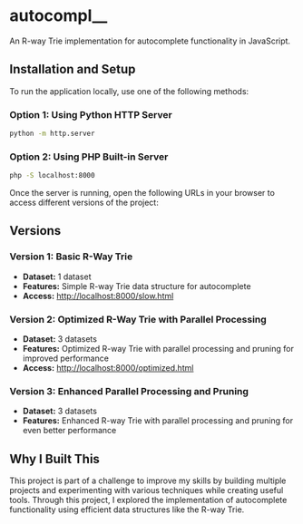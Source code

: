 # autocompl__

An R-way Trie implementation for autocomplete functionality in JavaScript.

## Installation and Setup

To run the application locally, use one of the following methods:

### Option 1: Using Python HTTP Server
```bash
python -m http.server
```

### Option 2: Using PHP Built-in Server
```bash
php -S localhost:8000
```

Once the server is running, open the following URLs in your browser to access different versions of the project:

## Versions

### Version 1: Basic R-Way Trie
- **Dataset:** 1 dataset
- **Features:** Simple R-way Trie data structure for autocomplete
- **Access:** [http://localhost:8000/slow.html](http://localhost:8000/slow.html)

### Version 2: Optimized R-Way Trie with Parallel Processing
- **Dataset:** 3 datasets
- **Features:** Optimized R-way Trie with parallel processing and pruning for improved performance
- **Access:** [http://localhost:8000/optimized.html](http://localhost:8000/optimized.html)

### Version 3: Enhanced Parallel Processing and Pruning
- **Dataset:** 3 datasets
- **Features:** Enhanced R-way Trie with parallel processing and pruning for even better performance

## Why I Built This

This project is part of a challenge to improve my skills by building multiple projects and experimenting with various techniques while creating useful tools. Through this project, I explored the implementation of autocomplete functionality using efficient data structures like the R-way Trie.

